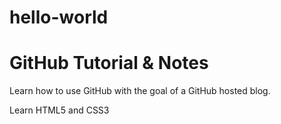 # hello-world
GitHub Tutorial &amp; Notes
=================

Learn how to use GitHub with the goal of a GitHub hosted blog.

Learn HTML5 and CSS3
